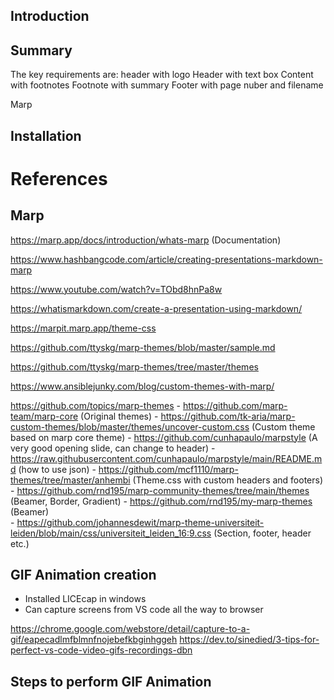 ## Introduction


## Summary


The key requirements are:
header with logo
Header with text box
Content with footnotes
Footnote with summary
Footer with page nuber and filename



Marp 




## Installation




# References


## Marp

https://marp.app/docs/introduction/whats-marp (Documentation)

https://www.hashbangcode.com/article/creating-presentations-markdown-marp

https://www.youtube.com/watch?v=TObd8hnPa8w

https://whatismarkdown.com/create-a-presentation-using-markdown/

https://marpit.marp.app/theme-css

https://github.com/ttyskg/marp-themes/blob/master/sample.md

https://github.com/ttyskg/marp-themes/tree/master/themes

https://www.ansiblejunky.com/blog/custom-themes-with-marp/

https://github.com/topics/marp-themes
    - https://github.com/marp-team/marp-core (Original themes)
    - https://github.com/tk-aria/marp-custom-themes/blob/master/themes/uncover-custom.css (Custom theme based on marp core theme)
    - https://github.com/cunhapaulo/marpstyle (A very good opening slide, can change to header)
        - https://raw.githubusercontent.com/cunhapaulo/marpstyle/main/README.md (how to use json)
    - https://github.com/mcf1110/marp-themes/tree/master/anhembi (Theme.css with custom headers and footers)
    - https://github.com/rnd195/marp-community-themes/tree/main/themes (Beamer, Border, Gradient)
    - https://github.com/rnd195/my-marp-themes (Beamer)    
    - https://github.com/johannesdewit/marp-theme-universiteit-leiden/blob/main/css/universiteit_leiden_16:9.css (Section, footer, header etc.)
    

## GIF Animation creation

- Installed LICEcap in windows
- Can capture screens from VS code all the way to browser

https://chrome.google.com/webstore/detail/capture-to-a-gif/eapecadlmfblmnfnojebefkbginhggeh
https://dev.to/sinedied/3-tips-for-perfect-vs-code-video-gifs-recordings-dbn

Steps to perform GIF Animation
- 
